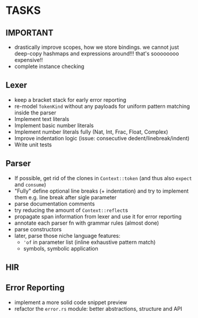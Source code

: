 # TASKS

## IMPORTANT

* drastically improve scopes, how we store bindings. we cannot just deep-copy hashmaps and expressions around!!!
  that's soooooooo expensive!!
* complete instance checking

## Lexer

* keep a bracket stack for early error reporting
* re-model `TokenKind` without any payloads for uniform pattern matching inside the parser
* Implement text literals
* Implement basic number literals
* Implement number literals fully (Nat, Int, Frac, Float, Complex)
* Improve indentation logic (issue: consecutive dedent/linebreak/indent)
* Write unit tests

## Parser

* If possible, get rid of the clones in `Context::token` (and thus also `expect` and `consume`)
* "Fully" define optional line breaks (+ indentation) and try to implement them
  e.g. line break after sigle parameter
* parse documentation comments
* try reducing the amount of `Context::reflect`s
* propagate span information from lexer and use it for error reporting
* annotate each parser fn with grammar rules (almost done)
* parse constructors
* later, parse those niche language features:
  * `'of` in parameter list (inline exhaustive pattern match)
  * symbols, symbolic application

## HIR

## Error Reporting

* implement a more solid code snippet preview
* refactor the `error.rs` module: better abstractions, structure and API
